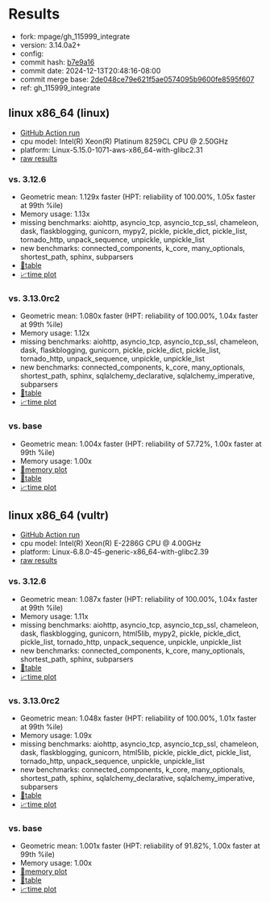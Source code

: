 # Results

- fork: mpage/gh_115999_integrate
- version: 3.14.0a2+
- config: 
- commit hash: [b7e9a16](https://github.com/mpage/cpython/commit/b7e9a16)
- commit date: 2024-12-13T20:48:16-08:00
- commit merge base: [2de048ce79e621f5ae0574095b9600fe8595f607](https://github.com/python/cpython/commit/2de048ce79e621f5ae0574095b9600fe8595f607)
- ref: gh_115999_integrate

## linux x86_64 (linux)

- [GitHub Action run](https://github.com/facebookexperimental/free-threading-benchmarking/actions/runs/12340607498)
- cpu model: Intel(R) Xeon(R) Platinum 8259CL CPU @ 2.50GHz
- platform: Linux-5.15.0-1071-aws-x86_64-with-glibc2.31
- [raw results](bm-20241213-linux-x86_64-mpage-gh_115999_integrate-3.14.0a2%2B-b7e9a16.json)

### vs. 3.12.6

- Geometric mean: 1.129x faster (HPT: reliability of 100.00%, 1.05x faster at 99th %ile)
- Memory usage: 1.13x
- missing benchmarks: aiohttp, asyncio_tcp, asyncio_tcp_ssl, chameleon, dask, flaskblogging, gunicorn, mypy2, pickle, pickle_dict, pickle_list, tornado_http, unpack_sequence, unpickle, unpickle_list
- new benchmarks: connected_components, k_core, many_optionals, shortest_path, sphinx, subparsers
- [📄table](bm-20241213-linux-x86_64-mpage-gh_115999_integrate-3.14.0a2%2B-b7e9a16-vs-3.12.6.md)
- [📈time plot](bm-20241213-linux-x86_64-mpage-gh_115999_integrate-3.14.0a2%2B-b7e9a16-vs-3.12.6.svg)

### vs. 3.13.0rc2

- Geometric mean: 1.080x faster (HPT: reliability of 100.00%, 1.04x faster at 99th %ile)
- Memory usage: 1.12x
- missing benchmarks: aiohttp, asyncio_tcp, asyncio_tcp_ssl, chameleon, dask, flaskblogging, gunicorn, pickle, pickle_dict, pickle_list, tornado_http, unpack_sequence, unpickle, unpickle_list
- new benchmarks: connected_components, k_core, many_optionals, shortest_path, sphinx, sqlalchemy_declarative, sqlalchemy_imperative, subparsers
- [📄table](bm-20241213-linux-x86_64-mpage-gh_115999_integrate-3.14.0a2%2B-b7e9a16-vs-3.13.0rc2.md)
- [📈time plot](bm-20241213-linux-x86_64-mpage-gh_115999_integrate-3.14.0a2%2B-b7e9a16-vs-3.13.0rc2.svg)

### vs. base

- Geometric mean: 1.004x faster (HPT: reliability of 57.72%, 1.00x faster at 99th %ile)
- Memory usage: 1.00x
- [🧠memory plot](bm-20241213-linux-x86_64-mpage-gh_115999_integrate-3.14.0a2%2B-b7e9a16-vs-base-mem.svg)
- [📄table](bm-20241213-linux-x86_64-mpage-gh_115999_integrate-3.14.0a2%2B-b7e9a16-vs-base.md)
- [📈time plot](bm-20241213-linux-x86_64-mpage-gh_115999_integrate-3.14.0a2%2B-b7e9a16-vs-base.svg)

## linux x86_64 (vultr)

- [GitHub Action run](https://github.com/facebookexperimental/free-threading-benchmarking/actions/runs/12340607498)
- cpu model: Intel(R) Xeon(R) E-2286G CPU @ 4.00GHz
- platform: Linux-6.8.0-45-generic-x86_64-with-glibc2.39
- [raw results](bm-20241213-vultr-x86_64-mpage-gh_115999_integrate-3.14.0a2%2B-b7e9a16.json)

### vs. 3.12.6

- Geometric mean: 1.087x faster (HPT: reliability of 100.00%, 1.04x faster at 99th %ile)
- Memory usage: 1.11x
- missing benchmarks: aiohttp, asyncio_tcp, asyncio_tcp_ssl, chameleon, dask, flaskblogging, gunicorn, html5lib, mypy2, pickle, pickle_dict, pickle_list, tornado_http, unpack_sequence, unpickle, unpickle_list
- new benchmarks: connected_components, k_core, many_optionals, shortest_path, sphinx, subparsers
- [📄table](bm-20241213-vultr-x86_64-mpage-gh_115999_integrate-3.14.0a2%2B-b7e9a16-vs-3.12.6.md)
- [📈time plot](bm-20241213-vultr-x86_64-mpage-gh_115999_integrate-3.14.0a2%2B-b7e9a16-vs-3.12.6.svg)

### vs. 3.13.0rc2

- Geometric mean: 1.048x faster (HPT: reliability of 100.00%, 1.01x faster at 99th %ile)
- Memory usage: 1.09x
- missing benchmarks: aiohttp, asyncio_tcp, asyncio_tcp_ssl, chameleon, dask, flaskblogging, gunicorn, html5lib, pickle, pickle_dict, pickle_list, tornado_http, unpack_sequence, unpickle, unpickle_list
- new benchmarks: connected_components, k_core, many_optionals, shortest_path, sphinx, sqlalchemy_declarative, sqlalchemy_imperative, subparsers
- [📄table](bm-20241213-vultr-x86_64-mpage-gh_115999_integrate-3.14.0a2%2B-b7e9a16-vs-3.13.0rc2.md)
- [📈time plot](bm-20241213-vultr-x86_64-mpage-gh_115999_integrate-3.14.0a2%2B-b7e9a16-vs-3.13.0rc2.svg)

### vs. base

- Geometric mean: 1.001x faster (HPT: reliability of 91.82%, 1.00x faster at 99th %ile)
- Memory usage: 1.00x
- [🧠memory plot](bm-20241213-vultr-x86_64-mpage-gh_115999_integrate-3.14.0a2%2B-b7e9a16-vs-base-mem.svg)
- [📄table](bm-20241213-vultr-x86_64-mpage-gh_115999_integrate-3.14.0a2%2B-b7e9a16-vs-base.md)
- [📈time plot](bm-20241213-vultr-x86_64-mpage-gh_115999_integrate-3.14.0a2%2B-b7e9a16-vs-base.svg)


